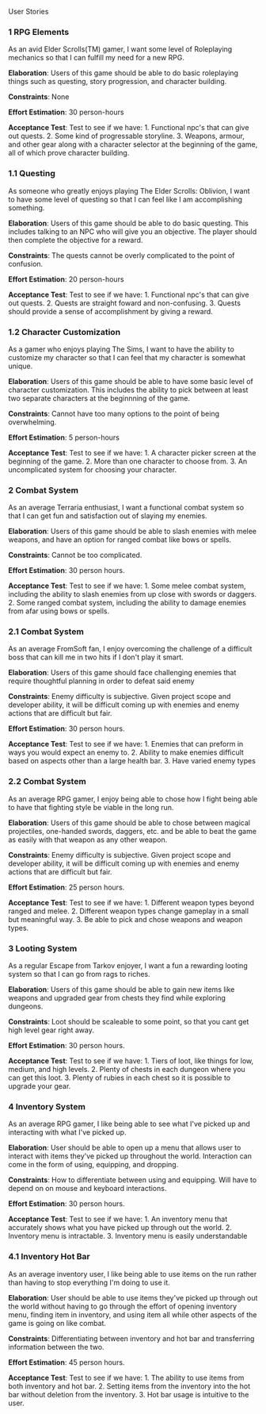 User Stories

<h3>1 RPG Elements </h3>

As an avid Elder Scrolls(TM) gamer, I want some level of Roleplaying mechanics 
so that I can fulfill my need for a new RPG.

<b>Elaboration</b>: 
			 Users of this game should be able to do basic roleplaying things such as
		     questing, story progression, and character building. 

<b>Constraints</b>: 
		     None

<b>Effort Estimation</b>: 
			 30 person-hours

<b>Acceptance Test</b>: 
			 Test to see if we have:
			 1. Functional npc's that can give out quests. 
			 2. Some kind of progressable storyline.
			 3. Weapons, armour, and other gear along with a character selector at the beginning of the game, 
			 	all of which prove character building.

<h3>1.1 Questing </h3>

As someone who greatly enjoys playing The Elder Scrolls: Oblivion, I want to have some level of questing so that I can feel
like I am accomplishing something.

<b>Elaboration</b>: 
			 Users of this game should be able to do basic questing. This includes talking to an NPC who
			 will give you an objective. The player should then complete the objective for a reward. 

<b>Constraints</b>: 
		     The quests cannot be overly complicated to the point of confusion.

<b>Effort Estimation</b>: 
			 20 person-hours

<b>Acceptance Test</b>: 
			 Test to see if we have:
			 1. Functional npc's that can give out quests. 
			 2. Quests are straight foward and non-confusing.
			 3. Quests should provide a sense of accomplishment by giving a reward.

<h3>1.2 Character Customization </h3>

As a gamer who enjoys playing The Sims, I want to have the ability to customize my character so that I can feel that my character
is somewhat unique.

<b>Elaboration</b>: 
			 Users of this game should be able to have some basic level of character customization.
			 This includes the ability to pick between at least two separate characters at the beginnning of 
			 the game.

<b>Constraints</b>: 
		     Cannot have too many options to the point of being overwhelming.

<b>Effort Estimation</b>: 
			 5 person-hours

<b>Acceptance Test</b>: 
			 Test to see if we have:
			 1. A character picker screen at the beginning of the game.
   			 2. More than one character to choose from.
			 3. An uncomplicated system for choosing your character.

<h3>2 Combat System</h3>

As an average Terraria enthusiast, I want a functional combat system so that I can get fun and satisfaction out of slaying my enemies.

<b>Elaboration</b>:
			  Users of this game should be able to slash enemies with melee weapons, 
			  and have an option for ranged combat like bows or spells.

<b>Constraints</b>:
			  Cannot be too complicated.

<b>Effort Estimation</b>: 
			  30 person hours.

<b>Acceptance Test</b>:
			  Test to see if we have:
			  1. Some melee combat system, including the ability to slash enemies from up close with swords or daggers.
			  2. Some ranged combat system, including the ability to damage enemies from afar using bows or spells.

<h3>2.1 Combat System</h3>

As an average FromSoft fan, I enjoy overcoming the challenge of a difficult boss that can kill me in two hits if I don't play it smart. 

<b>Elaboration</b>:
			  Users of this game should face challenging enemies that require thoughtful planning in order to defeat said enemy

<b>Constraints</b>:
			  Enemy difficulty is subjective. Given project scope and developer ability, it will be difficult coming 
			  up with enemies and enemy actions that are difficult but fair. 

<b>Effort Estimation</b>: 
			  30 person hours.

<b>Acceptance Test</b>:
			  Test to see if we have:
			  1. Enemies that can preform in ways you would expect an enemy to. 
			  2. Ability to make enemies difficult based on aspects other than a large health bar. 
			  3. Have varied enemy types 

<h3>2.2 Combat System</h3>

As an average RPG gamer, I enjoy being able to chose how I fight being able to have that fighting style be viable in the long run. 

<b>Elaboration</b>:
			  Users of this game should be able to chose between magical projectiles, one-handed swords, daggers, etc. 
			  and be able to beat the game as easily with that weapon as any other weapon. 

<b>Constraints</b>:
			  Enemy difficulty is subjective. Given project scope and developer ability, it will be difficult coming 
			  up with enemies and enemy actions that are difficult but fair. 

<b>Effort Estimation</b>: 
			  25 person hours.

<b>Acceptance Test</b>:
			  Test to see if we have:
			  1. Different weapon types beyond ranged and melee. 
			  2. Different weapon types change gameplay in a small but meaningful way. 
			  3. Be able to pick and chose weapons and weapon types. 



<h3>3 Looting System</h3>

As a regular Escape from Tarkov enjoyer, I want a fun a rewarding looting system so that I can go from rags to riches.

<b>Elaboration</b>:
			  Users of this game should be able to gain new items like weapons and upgraded gear
			  from chests they find while exploring dungeons.

<b>Constraints</b>:
			  Loot should be scaleable to some point, so that you cant get high level gear right away.

<b>Effort Estimation</b>: 
			  30 person hours.

<b>Acceptance Test</b>:
			  Test to see if we have:
			  1. Tiers of loot, like things for low, medium, and high levels.
			  2. Plenty of chests in each dungeon where you can get this loot.
			  3. Plenty of rubies in each chest so it is possible to upgrade your gear.

<h3>4 Inventory System</h3>

As an average RPG gamer, I like being able to see what I've picked up and interacting with what I've picked up.

<b>Elaboration</b>:
			  User should be able to open up a menu that allows user to interact with items they've picked up throughout the world. 
			  Interaction can come in the form of using, equipping, and dropping. 

<b>Constraints</b>:
			  How to differentiate between using and equipping. Will have to depend on on mouse and keyboard interactions.

<b>Effort Estimation</b>: 
			  30 person hours.

<b>Acceptance Test</b>:
			  Test to see if we have:
			  1. An inventory menu that accurately shows what you have picked up through out the world. 
			  2. Inventory menu is intractable. 
			  3. Inventory menu is easily understandable


<h3>4.1 Inventory Hot Bar</h3>

As an average inventory user, I like being able to use items on the run rather than having to stop everything I'm doing to use it.

<b>Elaboration</b>:
			  User should be able to use items they've picked up through out the world without having to go through the effort of opening inventory menu, 
			  finding item in inventory, and using item all while other aspects of the game is going on like combat. 

<b>Constraints</b>:
			  Differentiating between inventory and hot bar and transferring information between the two. 

<b>Effort Estimation</b>: 
			  45 person hours.

<b>Acceptance Test</b>:
			  Test to see if we have:
			  1. The ability to use items from both inventory and hot bar. 
			  2. Setting items from the inventory into the hot bar without deletion from the inventory. 
			  3. Hot bar usage is intuitive to the user.